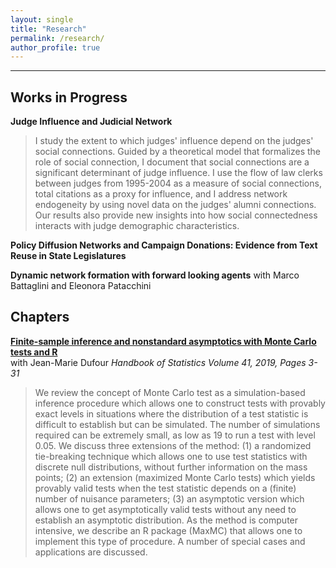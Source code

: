```yaml
---
layout: single
title: "Research"
permalink: /research/
author_profile: true
---
```

---
## Works in Progress

**Judge Influence and Judicial Network**
>I study the extent to which judges' influence depend on the judges' social connections. Guided by a theoretical model that formalizes the role of social connection, I document that social connections are a significant determinant of judge influence. I use the flow of law clerks between judges from 1995-2004 as a measure of social connections, total citations as a proxy for influence, and I address network endogeneity by using novel data on the judges' alumni connections. Our results also provide new insights into how social connectedness interacts with judge demographic characteristics.

**Policy Diffusion Networks and Campaign Donations: Evidence from Text Reuse in State Legislatures**

**Dynamic network formation with forward looking agents** with Marco Battaglini and Eleonora Patacchini

## Chapters

**[Finite-sample inference and nonstandard asymptotics with Monte Carlo tests and R](https://doi.org/10.1016/bs.host.2019.05.001)**  
with Jean-Marie Dufour
_Handbook of Statistics
Volume 41, 2019, Pages 3-31_
>We review the concept of Monte Carlo test as a simulation-based inference procedure which allows one to construct tests with provably exact levels in situations where the distribution of a test statistic is difficult to establish but can be simulated. The number of simulations required can be extremely small, as low as 19 to run a test with level 0.05. We discuss three extensions of the method: (1) a randomized tie-breaking technique which allows one to use test statistics with discrete null distributions, without further information on the mass points; (2) an extension (maximized Monte Carlo tests) which yields provably valid tests when the test statistic depends on a (finite) number of nuisance parameters; (3) an asymptotic version which allows one to get asymptotically valid tests without any need to establish an asymptotic distribution. As the method is computer intensive, we describe an R package (MaxMC) that allows one to implement this type of procedure. A number of special cases and applications are discussed.




<!-- {% if author.googlescholar %}
  You can also find my articles on <u><a href="{{author.googlescholar}}">my Google Scholar profile</a>.</u>
{% endif %}

{% include base_path %}

{% for post in site.publications reversed %}
  {% include archive-single.html %}
{% endfor %}
 -->
